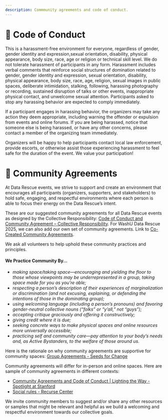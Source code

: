 ```yaml
---
description: Commmunity agreements and code of conduct.
---
```


# 🙏  Code of Conduct
This is a harassment-free environment for everyone, regardless of gender, gender identity and expression,sexual orientation, disability, physical appearance, body size, race, age or religion or technical skill level. We do not tolerate harassment of participants in any form. Harassment includes verbal comments that reinforce social structures of domination related to gender, gender identity and expression, sexual orientation, disability, physical appearance, body size, race, age, religion, sexual images in public spaces, deliberate intimidation, stalking, following, harassing photography or recording, sustained disruption of talks or other events, inappropriate physical contact, and unwelcome sexual attention. Participants asked to stop any harassing behavior are expected to comply immediately.

If a participant engages in harassing behavior, the organizers may take any action they deem appropriate, including warning the offender or expulsion from events and online forums. If you are being harassed, notice that someone else is being harassed, or have any other concerns, please contact a member of the organizing team immediately.

Organizers will be happy to help participants contact local law enforcement, provide escorts, or otherwise assist those experiencing harassment to feel safe for the duration of the event. We value your participation!

# 💬 Community Agreements

At Data Rescue events, we strive to support and create an environment that encourages all participants (organizers, supporters, and stakeholders) to hold safe, engaging, and respectful environments where each person is able to focus their energy on the Data Rescue’s intent.

These are our suggested community agreements for all Data Rescue events as designed by the Collective Responsibility: [Code of Conduct and Community Agreement – Collective Responsibility](https://laborforum.diglib.org/code-of-conduct-and-community-agreement/). For WashU Data Rescue 2025, we can also add our own set of community agreements. Link to [Co-Created Community Agreements](https://wustl.box.com/s/coswg6jpetpq9a9e5y15f49yeptuqyg5).

We ask all volunteers to help uphold these community practices and principles.&#x20;

#### We Practice Community By…  <a href="#practice" id="practice"></a>

* _making space/taking space—encouraging and yielding the floor to those whose viewpoints may be underrepresented in a group, taking space made for you as you’re able;_
* _respecting a person’s description of their experiences of marginalization or discrimination (and not excusing, explaining, or defending the intentions of those in the dominating group);_
* _using welcoming language (including a person’s pronouns) and favoring gender-neutral collective nouns (“folks” or “y’all,” not “guys”);_
* _accepting critique graciously and offering it constructively;_
* _giving credit where it is due;_
* _seeking concrete ways to make physical spaces and online resources more universally accessible;_
* _practicing self and community care—pay attention to your body’s needs and, as Active Bystanders, to the welfare of those around us._


Here is the rationale on why community agreements are supportive for community spaces: [Group Agreements - Seeds for Change](https://www.seedsforchange.org.uk/groupagree)

Community agreements will differ for in-person and online spaces. Here are sample of community agreements in different contexts:

* [Community Agreements and Code of Conduct | Lighting the Way - Spotlight at Stanford](https://exhibits.stanford.edu/lightingtheway/about/community-agreements-and-code-of-conduct)
* [Social rules - Recurse Center](https://www.recurse.com/social-rules)

We invite community members to suggest and/or share any other resources or samples that might be relevant and helpful as we build a welcoming and respectful environment towards our collective goals.
